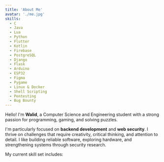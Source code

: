 ```yaml
---
title: 'About Me'
avatar: './me.jpg'
skills:
  - C
  - Java
  - Lua
  - Python
  - Flutter
  - Kotlin
  - Firebase
  - PostgreSQL
  - Django
  - Flask
  - Arduino
  - ESP32
  - Figma
  - Pygame
  - Linux & Docker
  - Shell Scripting
  - Pentesting
  - Bug Bounty
---
```


Hello! I'm **Walid**, a Computer Science and Engineering student with a strong passion for programming, gaming, and solving puzzles.

I'm particularly focused on **backend development** and **web security**. I thrive on challenges that require creativity, critical thinking, and attention to detail. I like building reliable software, exploring hardware, and strengthening systems through security research.

My current skill set includes:
